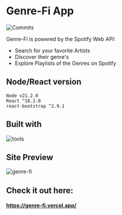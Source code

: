 # Genre-Fi App
![Commits](https://badgen.net/github/last-commit/DavisWeimer/genre-fi?icon=github)

Genre-Fi is powered by the Spotify Web API:
- Search for your favorite Artists
- Discover their genre's
- Explore Playlists of the Genres on Spotify

## Node/React version<br>
`Node v21.2.0`<br>
`React ^18.2.0`<br>
`react-bootstrap ^2.9.1`<br>

## Built with<br>
<img src="https://skillicons.dev/icons?i=react,nodejs,bootstrap,vscode,vercel" alt="tools"/>

Site Preview
-------------
![genre-fi](https://github.com/DavisWeimer/genre-fi/assets/128326999/2d299e55-728d-4a8f-8497-6e7f1a27a9d8)

Check it out here:
-------------
#### https://genre-fi.vercel.app/
